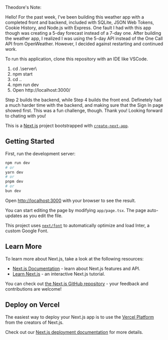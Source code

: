 Theodore's Note:

Hello! For the past week, I've been building this weather app with a completed front and backend, included with SQLite, JSON Web Tokens, Cookie History, and Node.js with Express. One fault I had with this app though was creating a 5-day forecast instead of a 7-day one. After building the weather app, I realized I was using the 5-day API instead of the One Call API from OpenWeather. However, I decided against restarting and continued work. 

To run this application, clone this repository with an IDE like VSCode. 
1. cd .\server\
2. npm start
3. cd ..
4. npm run dev
5. Open http://localhost:3000/

Step 2 builds the backend, while Step 4 builds the front end. Definetely had a much harder time with the backend, and making sure that the Sign In page showed first. This was a fun challenge, though. Thank you! Looking forward to chating with you!


This is a [Next.js](https://nextjs.org/) project bootstrapped with [`create-next-app`](https://github.com/vercel/next.js/tree/canary/packages/create-next-app).

## Getting Started

First, run the development server:

```bash
npm run dev
# or
yarn dev
# or
pnpm dev
# or
bun dev
```

Open [http://localhost:3000](http://localhost:3000) with your browser to see the result.

You can start editing the page by modifying `app/page.tsx`. The page auto-updates as you edit the file.

This project uses [`next/font`](https://nextjs.org/docs/basic-features/font-optimization) to automatically optimize and load Inter, a custom Google Font.

## Learn More

To learn more about Next.js, take a look at the following resources:

- [Next.js Documentation](https://nextjs.org/docs) - learn about Next.js features and API.
- [Learn Next.js](https://nextjs.org/learn) - an interactive Next.js tutorial.

You can check out [the Next.js GitHub repository](https://github.com/vercel/next.js/) - your feedback and contributions are welcome!

## Deploy on Vercel

The easiest way to deploy your Next.js app is to use the [Vercel Platform](https://vercel.com/new?utm_medium=default-template&filter=next.js&utm_source=create-next-app&utm_campaign=create-next-app-readme) from the creators of Next.js.

Check out our [Next.js deployment documentation](https://nextjs.org/docs/deployment) for more details.
